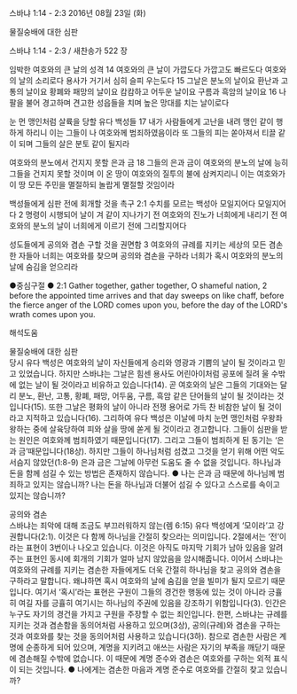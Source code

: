 스바냐 1:14 - 2:3 
2016년 08월 23일 (화)

물질숭배에 대한 심판



스바냐 1:14 - 2:3 / 새찬송가 522 장


임박한 여호와의 큰 날의 성격
14 여호와의 큰 날이 가깝도다 가깝고도 빠르도다 여호와의 날의 소리로다 용사가 거기서 심히 슬피 우는도다 15 그날은 분노의 날이요 환난과 고통의 날이요 황폐와 패망의 날이요 캄캄하고 어두운 날이요 구름과 흑암의 날이요 16 나팔을 불어 경고하며 견고한 성읍들을 치며 높은 망대를 치는 날이로다 

눈 먼 맹인처럼 살륙을 당할 유다 백성들
17 내가 사람들에게 고난을 내려 맹인 같이 행하게 하리니 이는 그들이 나 여호와께 범죄하였음이라 또 그들의 피는 쏟아져서 티끌 같이 되며 그들의 살은 분토 같이 될지라 

여호와의 분노에서 건지지 못할 은과 금
18 그들의 은과 금이 여호와의 분노의 날에 능히 그들을 건지지 못할 것이며 이 온 땅이 여호와의 질투의 불에 삼켜지리니 이는 여호와가 이 땅 모든 주민을 멸절하되 놀랍게 멸절할 것임이라 

백성들에게 심판 전에 회개할 것을 촉구
2:1 수치를 모르는 백성아 모일지어다 모일지어다 2 명령이 시행되어 날이 겨 같이 지나가기 전 여호와의 진노가 너희에게 내리기 전 여호와의 분노의 날이 너희에게 이르기 전에 그리할지어다 

성도들에게 공의와 겸손 구할 것을 권면함
3 여호와의 규례를 지키는 세상의 모든 겸손한 자들아 너희는 여호와를 찾으며 공의와 겸손을 구하라 너희가 혹시 여호와의 분노의 날에 숨김을 얻으리라  


●중심구절 ● 2:1 Gather together, gather together, O shameful nation, 2 before the appointed time arrives and that day sweeps on like chaff, before the fierce anger of the LORD comes upon you, before the day of the LORD's wrath comes upon you.

해석도움





물질숭배에 대한 심판  
당시 유다 백성은 여호와의 날이 자신들에게 승리와 영광과 기쁨의 날이 될 것이라고 믿고 있었습니다. 하지만 스바냐는 그날은 힘센 용사도 어린아이처럼 공포에 질려 울 수밖에 없는 날이 될 것이라고 비유하고 있습니다(14). 곧 여호와의 날은 그들의 기대와는 달리 분노, 환난, 고통, 황폐, 패망, 어두움, 구름, 흑암 같은 단어들의 날이 될 것이라는 것입니다(15). 또한 그날은 평화의 날이 아니라 전쟁 용어로 가득 찬 비참한 날이 될 것이라고 지적하고 있습니다(16). 그리하여 유다 백성은 이날에 마치 눈먼 맹인처럼 우왕좌왕하는 중에 살육당하여 피와 살을 땅에 쏟게 될 것이라고 경고합니다. 그들이 심판을 받는 원인은 여호와께 범죄하였기 때문입니다(17). 그리고 그들이 범죄하게 된 동기는 ‘은과 금’때문입니다(18상). 하지만 그들이 하나님처럼 섬겼고 그것을 얻기 위해 어떤 악도 서슴지 않았던(1:8-9) 은과 금은 그날에 아무런 도움도 줄 수 없을 것입니다. 하나님과 돈을 함께 섬길 수 있는 방법은 존재하지 않습니다.
● 나는 은과 금 때문에 하나님께 범죄하고 있지는 않습니까? 나는 돈을 하나님과 더불어 섬길 수 있다고 스스로를 속이고 있지는 않습니까? 

공의와 겸손  
스바냐는 죄악에 대해 조금도 부끄러워하지 않는(렘 6:15) 유다 백성에게 ‘모이라’고 강권합니다(2:1). 이것은 다 함께 하나님을 간절히 찾으라는 의미입니다. 2절에서는 ‘전’이라는 표현이 3번이나 나오고 있습니다. 이것은 아직도 마지막 기회가 남아 있음을 알려주는 표현인 동시에 회개의 기회가 얼마 남지 않았음을 암시해줍니다. 이어서 스바냐는 여호와의 규례를 지키는 겸손한 자들에게도 더욱 간절히 하나님을 찾고 공의와 겸손을 구하라고 말합니다. 왜냐하면 혹시 여호와의 날에 숨김을 얻을 빌미가 될지 모르기 때문입니다. 여기서 ‘혹시’라는 표현은 구원이 그들의 경건한 행동에 있는 것이 아니라 긍휼히 여길 자를 긍휼히 여기시는 하나님의 주권에 있음을 강조하기 위함입니다(3). 인간은 누구도 자기의 경건을 가지고 구원을 주장할 수 없는 죄인입니다. 한편, 스바냐는 규례를 지키는 것과 겸손함을 동의어처럼 사용하고 있으며(3상), 공의(규례)와 겸손을 구하는 것과 여호와를 찾는 것을 동의어처럼 사용하고 있습니다(3하). 참으로 겸손한 사람은 계명에 순종하게 되어 있으며, 계명을 지키려고 애쓰는 사람은 자기의 부족을 깨닫기 때문에 겸손해질 수밖에 없습니다. 이 때문에 계명 준수와 겸손은 여호와를 구하는 외적 표식이 되는 것입니다. 
● 나에게는 겸손한 마음과 계명 준수로 여호와를 간절히 찾고 있습니까?